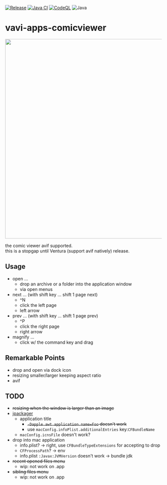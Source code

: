 [![Release](https://jitpack.io/v/umjammer/vavi-apps-comicviewer.svg)](https://jitpack.io/#umjammer/vavi-apps-comicviewer)
[![Java CI](https://github.com/umjammer/vavi-apps-comicviewer-avif/actions/workflows/maven.yml/badge.svg)](https://github.com/umjammer/vavi-apps-comicviewer-avif/actions/workflows/maven.yml)
[![CodeQL](https://github.com/umjammer/vavi-apps-comicviewer/actions/workflows/codeql-analysis.yml/badge.svg)](https://github.com/umjammer/vavi-apps-comicviewer/actions/workflows/codeql-analysis.yml)
![Java](https://img.shields.io/badge/Java-8-b07219)

# vavi-apps-comicviewer

<a href="https://brandmark.io/"><image src="https://repository-images.githubusercontent.com/534397011/27e695b5-6224-4edd-8fb8-d8dbf8bd14b8" width="640"/></a>

the comic viewer avif supported.<br/>
this is a stopgap until Ventura (support avif natively) release.

## Usage

 * open ...
   * drop an archive or a folder into the application window
   * via open menus
 * next ... (with shift key ... shift 1 page next)
   * ^N
   * click the left page
   * left arrow
 * prev ... (with shift key ... shift 1 page prev)
   * ^P
   * click the right page
   * right arrow
 * magnify ...
   * click w/ the command key and drag

## Remarkable Points

 * drop and open via dock icon
 * resizing smaller/larger keeping aspect ratio
 * avif

## TODO

 * ~~resizing when the window is larger than an image~~
 * [jpackager](https://github.com/fvarrui/JavaPackager)
   * application title
     * ~~`-Dapple.awt.application.name=Foo` doesn't work~~
     * use `macConfig.infoPlist.additionalEntries` key:`CFBundleName`
   * `macConfig.icnsFile` doesn't work?
 * drop into mac application
   * info.plist? -> right, use `CFBundleTypeExtensions` for accepting to drop
   * `CFProcessPath`? -> env
   * info.plist `:Javax:JVMVersion` doesn't work -> bundle jdk
 * ~~recent opened files menu~~
   * wip: not work on .app
 * ~~sibling files menu~~
   * wip: not work on .app
